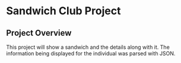 # Sandwich Club Project

## Project Overview
This project will show a sandwich and the details along with it.
The information being displayed for the individual was parsed
with JSON.
